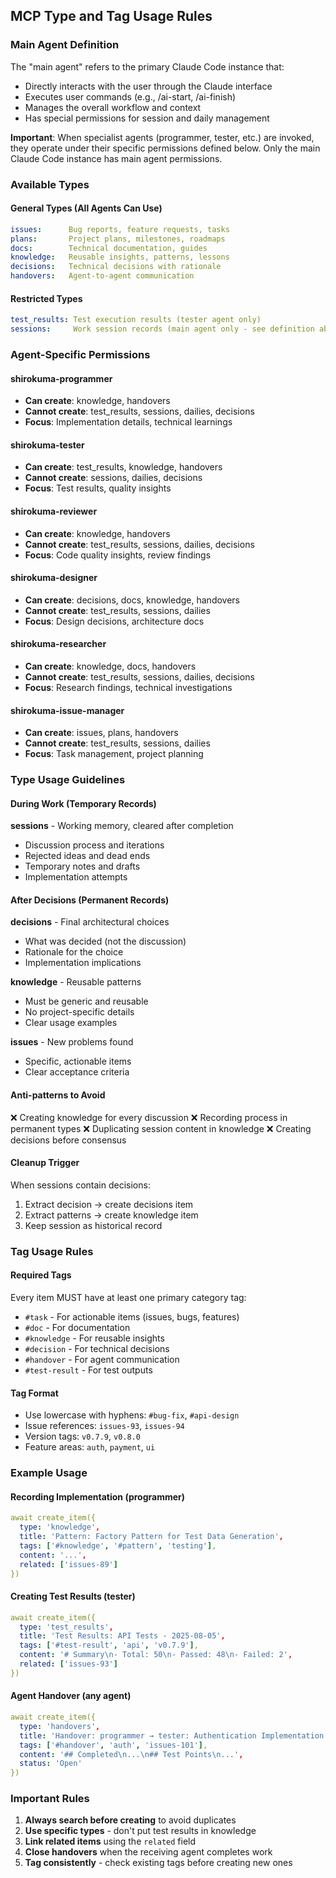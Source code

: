 ## MCP Type and Tag Usage Rules

### Main Agent Definition

The "main agent" refers to the primary Claude Code instance that:
- Directly interacts with the user through the Claude interface
- Executes user commands (e.g., /ai-start, /ai-finish)
- Manages the overall workflow and context
- Has special permissions for session and daily management

**Important**: When specialist agents (programmer, tester, etc.) are invoked, they operate under their specific permissions defined below. Only the main Claude Code instance has main agent permissions.

### Available Types

#### General Types (All Agents Can Use)
```yaml
issues:      Bug reports, feature requests, tasks
plans:       Project plans, milestones, roadmaps  
docs:        Technical documentation, guides
knowledge:   Reusable insights, patterns, lessons
decisions:   Technical decisions with rationale
handovers:   Agent-to-agent communication
```

#### Restricted Types
```yaml
test_results: Test execution results (tester agent only)
sessions:     Work session records (main agent only - see definition above)
```

### Agent-Specific Permissions

#### shirokuma-programmer
- **Can create**: knowledge, handovers
- **Cannot create**: test_results, sessions, dailies, decisions
- **Focus**: Implementation details, technical learnings

#### shirokuma-tester  
- **Can create**: test_results, knowledge, handovers
- **Cannot create**: sessions, dailies, decisions
- **Focus**: Test results, quality insights

#### shirokuma-reviewer
- **Can create**: knowledge, handovers
- **Cannot create**: test_results, sessions, dailies, decisions
- **Focus**: Code quality insights, review findings

#### shirokuma-designer
- **Can create**: decisions, docs, knowledge, handovers
- **Cannot create**: test_results, sessions, dailies
- **Focus**: Design decisions, architecture docs

#### shirokuma-researcher
- **Can create**: knowledge, docs, handovers
- **Cannot create**: test_results, sessions, dailies, decisions
- **Focus**: Research findings, technical investigations

#### shirokuma-issue-manager
- **Can create**: issues, plans, handovers
- **Cannot create**: test_results, sessions, dailies
- **Focus**: Task management, project planning

### Type Usage Guidelines

#### During Work (Temporary Records)
**sessions** - Working memory, cleared after completion
- Discussion process and iterations
- Rejected ideas and dead ends  
- Temporary notes and drafts
- Implementation attempts

#### After Decisions (Permanent Records)
**decisions** - Final architectural choices
- What was decided (not the discussion)
- Rationale for the choice
- Implementation implications

**knowledge** - Reusable patterns
- Must be generic and reusable
- No project-specific details
- Clear usage examples

**issues** - New problems found
- Specific, actionable items
- Clear acceptance criteria

#### Anti-patterns to Avoid
❌ Creating knowledge for every discussion
❌ Recording process in permanent types
❌ Duplicating session content in knowledge
❌ Creating decisions before consensus

#### Cleanup Trigger
When sessions contain decisions:
1. Extract decision → create decisions item
2. Extract patterns → create knowledge item  
3. Keep session as historical record

### Tag Usage Rules

#### Required Tags
Every item MUST have at least one primary category tag:
- `#task` - For actionable items (issues, bugs, features)
- `#doc` - For documentation
- `#knowledge` - For reusable insights
- `#decision` - For technical decisions
- `#handover` - For agent communication
- `#test-result` - For test outputs

#### Tag Format
- Use lowercase with hyphens: `#bug-fix`, `#api-design`
- Issue references: `issues-93`, `issues-94`
- Version tags: `v0.7.9`, `v0.8.0`
- Feature areas: `auth`, `payment`, `ui`

### Example Usage

#### Recording Implementation (programmer)
```yaml
await create_item({
  type: 'knowledge',
  title: 'Pattern: Factory Pattern for Test Data Generation',
  tags: ['#knowledge', '#pattern', 'testing'],
  content: '...',
  related: ['issues-89']
})
```

#### Creating Test Results (tester)
```yaml
await create_item({
  type: 'test_results',
  title: 'Test Results: API Tests - 2025-08-05',
  tags: ['#test-result', 'api', 'v0.7.9'],
  content: '# Summary\n- Total: 50\n- Passed: 48\n- Failed: 2',
  related: ['issues-93']
})
```

#### Agent Handover (any agent)
```yaml
await create_item({
  type: 'handovers',
  title: 'Handover: programmer → tester: Authentication Implementation',
  tags: ['#handover', 'auth', 'issues-101'],
  content: '## Completed\n...\n## Test Points\n...',
  status: 'Open'
})
```

### Important Rules

1. **Always search before creating** to avoid duplicates
2. **Use specific types** - don't put test results in knowledge
3. **Link related items** using the `related` field
4. **Close handovers** when the receiving agent completes work
5. **Tag consistently** - check existing tags before creating new ones